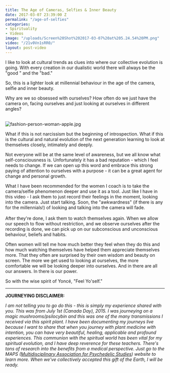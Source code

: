 ```yaml
---
title: The Age of Cameras, Selfies & Inner Beauty
date: 2017-03-07 23:39:00 Z
permalink: "/age-of-selfies"
categories:
- Spirituality
- Videos
image: "/uploads/Screen%20Shot%202017-03-07%20at%205.24.54%20PM.png"
video: "/21v0Vn1sRR0/"
layout: post-video
---
```


I like to look at cultural trends as clues into where our collective evolution is going. With every creation in our dualistic world there will always be the "good " and the "bad." 

So, this is a lighter look at millennial behaviour in the age of the camera, selfie and inner beauty.

Why are we so obsessed with ourselves? How often do we just have the camera on, facing ourselves and just looking at ourselves in different angles?

\
![fashion-person-woman-apple.jpg](/uploads/fashion-person-woman-apple.jpg)

What if this is not narcissism but the beginning of introspection. What if this is the cultural and natural evolution of the next generation learning to look at themselves closely, intimately and deeply.

Not everyone will be at the same level of awareness, but we all know what self-consciousness is. Unfortunately it has a bad reputation - which I feel needs to change. If we can open up this word and embrace this strong paying of attention to ourselves with a purpose - it can be a great agent for change and personal growth.

What I have been recommended for the women I coach is to take the camera/selfie phenomenon deeper and use it as a tool. Just like I have in this video - I ask them to just record their feelings in the moment, looking into the camera. Just start talking. Soon, the "awkwardness" (if there is any for the millennials!) of looking and talking into the camera will fade. \
\
After they're done, I ask them to watch themselves again. When we allow our speech to flow without restriction, and we observe ourselves after the recording is done, we can pick up on our subconscious and unconscious behaviour, beliefs and habits. 

Often women will tell me how much better they feel when they do this and how much watching themselves have helped them appreciate themselves more. That they often are surprised by their own wisdom and beauty on screen. The more we get used to looking at ourselves, the more comfortable we will be looking deeper into ourselves. And in there are all our answers. In there is our power. 

So with the wise spirit of Yoncé, "Feel Yo'self."

----------

**JOURNEYING DISCLAIMER:**

*I am not telling you to go do this - this is simply my experience shared with you.  This was from July 1st (Canada Day), 2015. I was journeying on a magic mushrooms/psilocybin and this was one of the many transmissions I received via this spirit plant. I have been documenting my journeys live because I want to share that when you journey with plant medicine with intention, you can have very beautiful, healing,  applicable and profound experiences. This communion with the spiritual world has been vital for my spiritual evolution, and I have deep reverence for these teachers. There's tons of research into the benefits from a medical perspective. Just go to the MAPS ([Multidisciplinary Association for Psychedelic Studies](http://http://www.maps.org/)) website to learn more. When we've collectively accepted this gift of the Earth, I will be ready.*